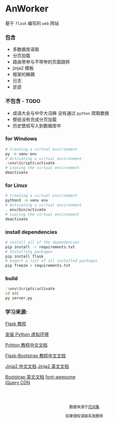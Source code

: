# AnWorker

基于 `flask` 编写的 `web` 网站

### 包含

- 多数据库读取
- 分页加载
- 路由带参与不带参的页面跳转
- jinja2 模板
- 框架的解耦
- 日志
- 足迹

### 不包含 - TODO

- 成语大全与中华大词典 没有通过 `python` 爬取数据
- 壁纸没有完成分页加载
- 历史壁纸写入到数据库中

### for Windows
``` bash
# Creating a virtual environment
py -m venv env
# Activating a virtual environment
.\env\Scripts\activate
# Leaving the virtual environment
deactivate
```

### for Linux
``` bash
# Creating a virtual environment
python3 -m venv env
# Activating a virtual environment
. env/bin/activate
# Leaving the virtual environment
deactivate
```

### install dependencies
``` bash
# install all of the dependencies
pip install -r requirements.txt
# Installing packages
pip install flask
# export a list of all installed packages
pip freeze > requirements.txt
```

### build

```sh
.\env\Scripts\activate
cd src
py server.py
```

### 学习来源:
[Flask 教程](http://docs.jinkan.org/docs/flask/)

[安装 Python 虚拟环境](https://packaging.python.org/guides/installing-using-pip-and-virtual-environments/)

[Pyhton 教程中文文档](https://docs.python.org/zh-cn/3/tutorial/classes.html)

[Flask-Bootstrap 教程中文文档](https://flask-bootstrap-zh.readthedocs.io/zh/latest)

[Jinja2 中文文档](http://docs.jinkan.org/docs/jinja2/)
[Jinja2 英文文档](https://jinja.palletsprojects.com/en/2.10.x/)

[Bootstrap 英文文档](https://getbootstrap.com/)
[font-awesome](https://www.bootcss.com/p/font-awesome/#)  
[jQuery CDN ](https://code.jquery.com/)  

<br>
<br>
<p style="text-align: center;font-size: 12px;" >数据来源于<a href="https://github.com/chinese-poetry/huajianji">花间集</a></p>
<p style="text-align: center;font-size: 12px;" >如果侵权请联系我删除</p>